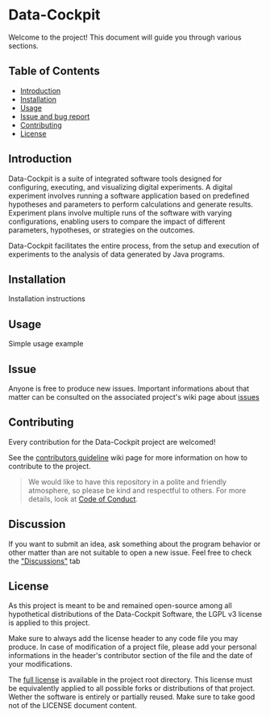 
# Data-Cockpit

Welcome to the project! This document will guide you through various sections.

## Table of Contents

- [Introduction](#introduction)
- [Installation](#installation)
- [Usage](#usage)
- [Issue and bug report](#issue)
- [Contributing](#contributing)
- [License](#license)

## Introduction

Data-Cockpit is a suite of integrated software tools designed for configuring, executing, and visualizing digital experiments. A digital experiment involves running a software application based on predefined hypotheses and parameters to perform calculations and generate results. Experiment plans involve multiple runs of the software with varying configurations, enabling users to compare the impact of different parameters, hypotheses, or strategies on the outcomes.

Data-Cockpit facilitates the entire process, from the setup and execution of experiments to the analysis of data generated by Java programs.

## Installation

Installation instructions

## Usage

Simple usage example

## Issue

Anyone is free to produce new issues. Important informations about that matter can be consulted on the associated project's wiki page about [issues](https://github.com/heiafr-isc/Data-Cockpit/wiki/Setup-an-issue)

## Contributing

Every contribution for the Data-Cockpit project are welcomed!

See the [contributors guideline](https://github.com/heiafr-isc/Data-Cockpit/wiki/Contributors-guideline) wiki page for more information on how to contribute to the project.

> We would like to have this repository in a polite and friendly atmosphere, so please be kind and respectful to others. For more details, look at [Code of Conduct](https://github.com/heiafr-isc/Data-Cockpit/blob/main/CODE_OF_CONDUCT.md).

## Discussion

If you want to submit an idea, ask something about the program behavior or other matter than are not suitable to open a new issue. Feel free to check the ["Discussions"](https:/github.com/heiafr-isc/Data-Cockpit/discussions) tab

## License

As this project is meant to be and remained open-source among all hypothetical distributions of the Data-Cockpit Software, the LGPL v3 license is applied to this project. 

Make sure to always add the license header to any code file you may produce. In case of modification of a project file, please add your personal informations in the header's contributor section of the file and the date of your modifications. 

The [full license](https://github.com/heiafr-isc/Data-Cockpit/blob/main/LICENSE) is available in the project root directory. This license must be equivalently applied to all possible forks or distributions of that project. Wether the software is entirely or partially reused. Make sure to take good not of the LICENSE document content. 


